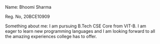 Name: Bhoomi Sharma

Reg. No, 20BCE10909

Something about me: I am pursuing B.Tech CSE Core from VIT-B. I am eager to learn new programming languages and I am looking forward to all the amazing experiences college has to offer.
